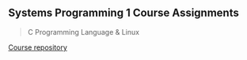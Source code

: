 ## Systems Programming 1 Course Assignments
> C Programming Language & Linux

[Course repository](https://github.com/kggold4/computer-science-B.Sc-materials/tree/main/year%202/Systems%20Programming%201)
